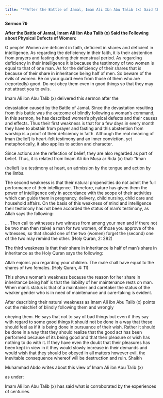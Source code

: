 ```yaml
---
title: "**After the Battle of Jamal, Imam Ali Ibn Abu Talib (x) Said the Following about Physical Defects of Women:**" 
---
```

**Sermon 79**

**After the Battle of Jamal, Imam Ali Ibn Abu Talib \(x\) Said the Following about Physical Defects of Women:**

O people\! Women are deficient in faith, deficient in shares and deficient in intelligence\. As regarding the deficiency in their faith, it is their abstention from prayers and fasting during their menstrual period\. As regarding deficiency in their intelligence it is because the testimony of two women is equal to that of one man\. As for the deficiency of their shares that is because of their share in inheritance being half of men\. So beware of the evils of women\. Be on your guard even from those of them who are \(reportedly\) good\. Do not obey them even in good things so that they may not attract you to evils\.

Imam Ali ibn Abu Talib \(x\) delivered this sermon after the

devastation caused by the Battle of Jamal\. Since the devastation resulting from this battle was the outcome of blindly following a woman’s command, in this sermon, he has described women’s physical defects and their causes and effects\. Thus their first weakness is that for a few days in every month they have to abstain from prayer and fasting and this abstention from worship is a proof of their deficiency in faith\. Although the real meaning of Iman \(belief\) is heart\-felt testimony and an inner conviction, yet metaphorically, it also applies to action and character\.

<a id="page453"></a>Since actions are the reflection of belief, they are also regarded as part of belief\. Thus, it is related from Imam Ali ibn Musa ar Rida \(x\) that: “Iman

\(belief\) is a testimony at heart, an admission by the tongue and action by the limbs\.

The second weakness is that their natural propensities do not admit the full performance of their intelligence\. Therefore, nature has given them the power of intelligence only in accordance with the scope of their activities which can guide them in pregnancy, delivery, child nursing, child care and household affairs\. On the basis of this weakness of mind and intelligence their testimony has not been accorded the status of man’s testimony, as Allah says the following:

\.\.\. Then call to witnesses two witness from among your men and if there not be two men then \(take\) a man for two women, of those you approve of the witnesses, so that should one of the two \(women\) forget the \(second\) one of the two may remind the other\. \(Holy Quran, 2: 282\)

The third weakness is that their share in inheritance is half of man’s share in inheritance as the Holy Quran says the following:

Allah enjoins you regarding your children\. The male shall have equal to the shares of two females\. \(Holy Quran, 4: 11\)

This shows woman’s weakness because the reason for her share in inheritance being half is that the liability of her maintenance rests on man\. When man’s status is that of a maintainer and caretaker the status of the weaker gender who is in need of maintenance and care\-taking is evident\.

After describing their natural weakness as Imam Ali ibn Abu Talib \(x\) points out the mischief of blindly following them and wrongly

obeying them\. He says that not to say of bad things but even if they say with regard to some good things it should not be done in a way that these should feel as if it is being done in pursuance of their wish\. Rather it should be done in a way that they should realize that the good act has been performed because of its being good and that their pleasure or wish has nothing to do with it\. If they have even the doubt that their pleasures has been kept in view in it they would slowly increase in their demands and would wish that they should be obeyed in all matters however evil, the inevitable consequence whereof will be destruction and ruin\. Shaikh

<a id="page454"></a>Muhammad Abdo writes about this view of Imam Ali ibn Abu Talib \(x\)

as under:

Imam Ali ibn Abu Talib \(x\) has said what is corroborated by the experiences of centuries\.

